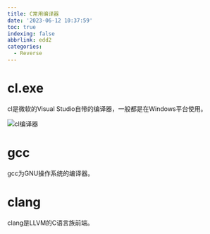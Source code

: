 ```yaml
---
title: C常用编译器
date: '2023-06-12 10:37:59'
toc: true
indexing: false
abbrlink: edd2
categories:
  - Reverse
---
```


# cl.exe

cl是微软的Visual Studio自带的编译器，一般都是在Windows平台使用。

![cl编译器](https://pics-place.oss-cn-shanghai.aliyuncs.com/pic/202306120949919.png)

# gcc

gcc为GNU操作系统的编译器。

# clang

clang是LLVM的C语言族前端。